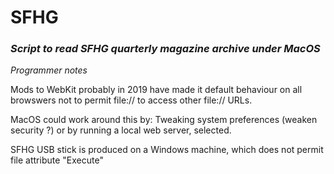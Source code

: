 # SFHG
### *Script to read SFHG quarterly magazine archive under MacOS*

*Programmer notes*

Mods to WebKit probably in 2019 have made it default behaviour on all browswers not to permit file:// to access other file:// URLs.

MacOS could work around this by:
Tweaking system preferences (weaken security ?) or by running a local web server, selected.

SFHG USB stick is produced on a Windows machine, which does not permit file attribute "Execute"
